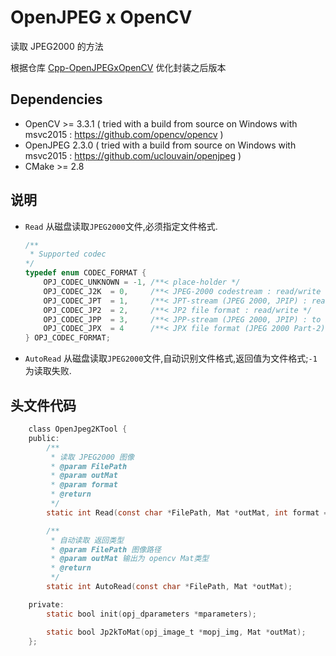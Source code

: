 # OpenJPEG x OpenCV

读取 JPEG2000 的方法

根据仓库 [Cpp-OpenJPEGxOpenCV](https://github.com/Pandinosaurus/Cpp-OpenJPEGxOpenCV) 优化封装之后版本

## Dependencies
- OpenCV >= 3.3.1 ( tried with a build from source on Windows with msvc2015 : https://github.com/opencv/opencv )
- OpenJPEG 2.3.0 ( tried with a build from source on Windows with msvc2015 : https://github.com/uclouvain/openjpeg )
- CMake >= 2.8  

## 说明

* `Read` 从磁盘读取`JPEG2000`文件,必须指定文件格式.
    
    ````objectivec
    /**
     * Supported codec
    */
    typedef enum CODEC_FORMAT {
        OPJ_CODEC_UNKNOWN = -1, /**< place-holder */
        OPJ_CODEC_J2K  = 0,     /**< JPEG-2000 codestream : read/write */
        OPJ_CODEC_JPT  = 1,     /**< JPT-stream (JPEG 2000, JPIP) : read only */
        OPJ_CODEC_JP2  = 2,     /**< JP2 file format : read/write */
        OPJ_CODEC_JPP  = 3,     /**< JPP-stream (JPEG 2000, JPIP) : to be coded */
        OPJ_CODEC_JPX  = 4      /**< JPX file format (JPEG 2000 Part-2) : to be coded */
    } OPJ_CODEC_FORMAT;
    ````
 * `AutoRead` 从磁盘读取`JPEG2000`文件,自动识别文件格式,返回值为文件格式;`-1`为读取失败.


## 头文件代码

````objectivec
    class OpenJpeg2KTool {
    public:
        /**
         * 读取 JPEG2000 图像
         * @param FilePath
         * @param outMat
         * @param format
         * @return
         */
        static int Read(const char *FilePath, Mat *outMat, int format = OPJ_CODEC_J2K);

        /**
         * 自动读取 返回类型
         * @param FilePath 图像路径
         * @param outMat 输出为 opencv Mat类型
         * @return
         */
        static int AutoRead(const char *FilePath, Mat *outMat);

    private:
        static bool init(opj_dparameters *mparameters);

        static bool Jp2kToMat(opj_image_t *mopj_img, Mat *outMat);
    };
````